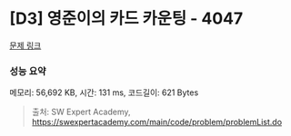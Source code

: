 # [D3] 영준이의 카드 카운팅 - 4047 

[문제 링크](https://swexpertacademy.com/main/code/problem/problemDetail.do?contestProbId=AWIsY84KEPMDFAWN) 

### 성능 요약

메모리: 56,692 KB, 시간: 131 ms, 코드길이: 621 Bytes



> 출처: SW Expert Academy, https://swexpertacademy.com/main/code/problem/problemList.do